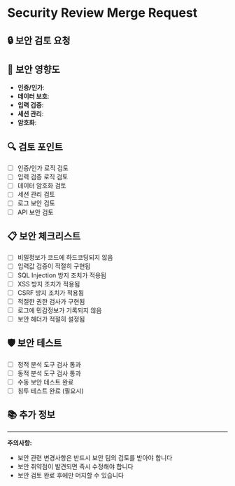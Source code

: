 # Security Review Merge Request

## 🔒 보안 검토 요청
<!-- 보안 검토가 필요한 변경사항을 설명해주세요 -->

## 🎯 보안 영향도
<!-- 보안에 미치는 영향을 설명해주세요 -->
- **인증/인가**: 
- **데이터 보호**: 
- **입력 검증**: 
- **세션 관리**: 
- **암호화**: 

## 🔍 검토 포인트
<!-- 보안 검토 시 중점적으로 확인해야 할 부분을 나열해주세요 -->
- [ ] 인증/인가 로직 검토
- [ ] 입력 검증 로직 검토
- [ ] 데이터 암호화 검토
- [ ] 세션 관리 검토
- [ ] 로그 보안 검토
- [ ] API 보안 검토

## 📋 보안 체크리스트
- [ ] 비밀정보가 코드에 하드코딩되지 않음
- [ ] 입력값 검증이 적절히 구현됨
- [ ] SQL Injection 방지 조치가 적용됨
- [ ] XSS 방지 조치가 적용됨
- [ ] CSRF 방지 조치가 적용됨
- [ ] 적절한 권한 검사가 구현됨
- [ ] 로그에 민감정보가 기록되지 않음
- [ ] 보안 헤더가 적절히 설정됨

## 🛡️ 보안 테스트
<!-- 보안 테스트 결과를 작성해주세요 -->
- [ ] 정적 분석 도구 검사 통과
- [ ] 동적 분석 도구 검사 통과
- [ ] 수동 보안 테스트 완료
- [ ] 침투 테스트 완료 (필요시)

## 📚 추가 정보
<!-- 보안 검토와 관련된 추가 정보가 있다면 작성해주세요 -->

---

**주의사항:**
- 보안 관련 변경사항은 반드시 보안 팀의 검토를 받아야 합니다
- 보안 취약점이 발견되면 즉시 수정해야 합니다
- 보안 검토 완료 후에만 머지할 수 있습니다

